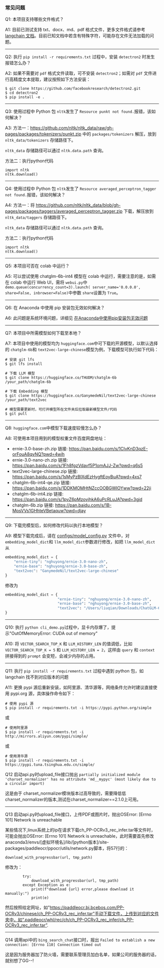 ### 常见问题

Q1: 本项目支持哪些文件格式？

A1: 目前已测试支持 txt、docx、md、pdf 格式文件，更多文件格式请参考 [langchain 文档](https://python.langchain.com/en/latest/modules/indexes/document_loaders/examples/unstructured_file.html)。目前已知文档中若含有特殊字符，可能存在文件无法加载的问题。

---

Q2: 执行 `pip install -r requirements.txt` 过程中，安装 `detectron2` 时发生报错怎么办？

A2: 如果不需要对 `pdf` 格式文件读取，可不安装 `detectron2`；如需对 `pdf` 文件进行高精度文本提取，建议按照如下方法安装：

```commandline
$ git clone https://github.com/facebookresearch/detectron2.git
$ cd detectron2
$ pip install -e .
```

---

Q3: 使用过程中 Python 包 `nltk`发生了 `Resource punkt not found.`报错，该如何解决？

A3: 方法一：https://github.com/nltk/nltk_data/raw/gh-pages/packages/tokenizers/punkt.zip 中的 `packages/tokenizers` 解压，放到  `nltk_data/tokenizers` 存储路径下。

`nltk_data` 存储路径可以通过 `nltk.data.path` 查询。

方法二：执行python代码

```
import nltk
nltk.download()
```

---

Q4: 使用过程中 Python 包 `nltk`发生了 `Resource averaged_perceptron_tagger not found.`报错，该如何解决？

A4: 方法一：将 https://github.com/nltk/nltk_data/blob/gh-pages/packages/taggers/averaged_perceptron_tagger.zip 下载，解压放到 `nltk_data/taggers` 存储路径下。

`nltk_data` 存储路径可以通过 `nltk.data.path` 查询。

方法二：执行python代码

```
import nltk
nltk.download()
```

---

Q5: 本项目可否在 colab 中运行？

A5: 可以尝试使用 chatglm-6b-int4 模型在 colab 中运行，需要注意的是，如需在 colab 中运行 Web UI，需将 `webui.py`中 `demo.queue(concurrency_count=3).launch( server_name='0.0.0.0', share=False, inbrowser=False)`中参数 `share`设置为 `True`。

---

Q6: 在 Anaconda 中使用 pip 安装包无效如何解决？

A6: 此问题是系统环境问题，详细见  [在Anaconda中使用pip安装包无效问题](在Anaconda中使用pip安装包无效问题.md)

---

Q7: 本项目中所需模型如何下载至本地？

A7: 本项目中使用的模型均为 `huggingface.com`中可下载的开源模型，以默认选择的 `chatglm-6b`和 `text2vec-large-chinese`模型为例，下载模型可执行如下代码：

```shell
# 安装 git lfs
$ git lfs install

# 下载 LLM 模型
$ git clone https://huggingface.co/THUDM/chatglm-6b /your_path/chatglm-6b

# 下载 Embedding 模型
$ git clone https://huggingface.co/GanymedeNil/text2vec-large-chinese /your_path/text2vec

# 模型需要更新时，可打开模型所在文件夹后拉取最新模型文件/代码
$ git pull
```

---

Q8: `huggingface.com`中模型下载速度较慢怎么办？

A8: 可使用本项目用到的模型权重文件百度网盘地址：

- ernie-3.0-base-zh.zip 链接: https://pan.baidu.com/s/1CIvKnD3qzE-orFouA8qvNQ?pwd=4wih
- ernie-3.0-nano-zh.zip 链接: https://pan.baidu.com/s/1Fh8fgzVdavf5P1omAJJ-Zw?pwd=q6s5
- text2vec-large-chinese.zip 链接: https://pan.baidu.com/s/1sMyPzBIXdEzHygftEoyBuA?pwd=4xs7
- chatglm-6b-int4-qe.zip 链接: https://pan.baidu.com/s/1DDKMOMHtNZccOOBGWIOYww?pwd=22ji
- chatglm-6b-int4.zip 链接: https://pan.baidu.com/s/1pvZ6pMzovjhkA6uPcRLuJA?pwd=3gjd
- chatglm-6b.zip 链接: https://pan.baidu.com/s/1B-MpsVVs1GHhteVBetaquw?pwd=djay

---

Q9: 下载完模型后，如何修改代码以执行本地模型？

A9: 模型下载完成后，请在 [configs/model_config.py](../configs/model_config.py) 文件中，对 `embedding_model_dict`和 `llm_model_dict`参数进行修改，如把 `llm_model_dict`从

```python
embedding_model_dict = {
    "ernie-tiny": "nghuyong/ernie-3.0-nano-zh",
    "ernie-base": "nghuyong/ernie-3.0-base-zh",
    "text2vec": "GanymedeNil/text2vec-large-chinese"
}
```

修改为

```python
embedding_model_dict = {
                        "ernie-tiny": "nghuyong/ernie-3.0-nano-zh",
                        "ernie-base": "nghuyong/ernie-3.0-base-zh",
                        "text2vec": "/Users/liuqian/Downloads/ChatGLM-6B/text2vec-large-chinese"
}
```

---

Q10: 执行 `python cli_demo.py`过程中，显卡内存爆了，提示"OutOfMemoryError: CUDA out of memory"

A10: 将 `VECTOR_SEARCH_TOP_K` 和 `LLM_HISTORY_LEN` 的值调低，比如 `VECTOR_SEARCH_TOP_K = 5` 和 `LLM_HISTORY_LEN = 2`，这样由 `query` 和 `context` 拼接得到的 `prompt` 会变短，会减少内存的占用。

---

Q11: 执行 `pip install -r requirements.txt` 过程中遇到 python 包，如 langchain 找不到对应版本的问题

A11: 更换 pypi 源后重新安装，如阿里源、清华源等，网络条件允许时建议直接使用 pypi.org 源，具体操作命令如下：

```shell
# 使用 pypi 源
$ pip install -r requirements.txt -i https://pypi.python.org/simple
```

或

```shell
# 使用阿里源
$ pip install -r requirements.txt -i http://mirrors.aliyun.com/pypi/simple/
```

或

```shell
# 使用清华源
$ pip install -r requirements.txt -i https://pypi.tuna.tsinghua.edu.cn/simple/
```

Q12 启动api.py时upload_file接口抛出 `partially initialized module 'charset_normalizer' has no attribute 'md__mypyc' (most likely due to a circular import)`

这是由于 charset_normalizer模块版本过高导致的，需要降低低charset_normalizer的版本,测试在charset_normalizer==2.1.0上可用。

---

Q13 启动api.py时upload_file接口，上传PDF或图片时，抛出OSError: [Errno 101] Network is unreachable

某些情况下,linux系统上的ip在请求下载ch_PP-OCRv3_rec_infer.tar等文件时，可能会抛出OSError: [Errno 101] Network is unreachable，此时需要首先修改anaconda3/envs/[虚拟环境名]/lib/[python版本]/site-packages/paddleocr/ppocr/utils/network.py脚本，将57行的：

```
download_with_progressbar(url, tmp_path)
```

修改为：

```
        try:
            download_with_progressbar(url, tmp_path)
        except Exception as e:
            print(f"download {url} error,please download it manually:")
            print(e)
```

然后按照给定网址，如"https://paddleocr.bj.bcebos.com/PP-OCRv3/chinese/ch_PP-OCRv3_rec_infer.tar"手动下载文件，上传到对应的文件夹中，如“.paddleocr/whl/rec/ch/ch_PP-OCRv3_rec_infer/ch_PP-OCRv3_rec_infer.tar”.

---

Q14 调用api中的 `bing_search_chat`接口时，报出 `Failed to establish a new connection: [Errno 110] Connection timed out`

这是因为服务器加了防火墙，需要联系管理员加白名单，如果公司的服务器的话，就别想了GG--!
